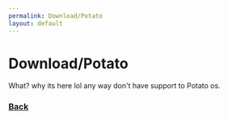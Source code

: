 ```yaml
---
permalink: Download/Potato
layout: default
---
```


<h1>Download/Potato</h1>

What? why its here lol any way don't have support to Potato os.

<h3><a href=".">Back</a><h3>
